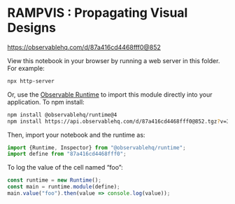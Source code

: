 # RAMPVIS : Propagating Visual Designs

https://observablehq.com/d/87a416cd4468fff0@852

View this notebook in your browser by running a web server in this folder. For
example:

~~~sh
npx http-server
~~~

Or, use the [Observable Runtime](https://github.com/observablehq/runtime) to
import this module directly into your application. To npm install:

~~~sh
npm install @observablehq/runtime@4
npm install https://api.observablehq.com/d/87a416cd4468fff0@852.tgz?v=3
~~~

Then, import your notebook and the runtime as:

~~~js
import {Runtime, Inspector} from "@observablehq/runtime";
import define from "87a416cd4468fff0";
~~~

To log the value of the cell named “foo”:

~~~js
const runtime = new Runtime();
const main = runtime.module(define);
main.value("foo").then(value => console.log(value));
~~~
